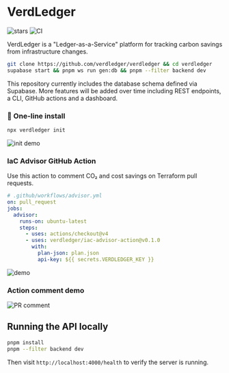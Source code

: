 # VerdLedger
![stars](https://img.shields.io/github/stars/verdledger/verdledger)
![CI](https://github.com/verdledger/verdledger/actions/workflows/action-ci.yml/badge.svg)

VerdLedger is a "Ledger-as-a-Service" platform for tracking carbon savings from infrastructure changes.

```bash
git clone https://github.com/verdledger/verdledger && cd verdledger
supabase start && pnpm ws run gen:db && pnpm --filter backend dev
```

This repository currently includes the database schema defined via Supabase. More features will be added over time including REST endpoints, a CLI, GitHub actions and a dashboard.

### 💚 One-line install

```bash
npx verdledger init
```

![init demo](docs/init.gif)

### IaC Advisor GitHub Action

Use this action to comment CO₂ and cost savings on Terraform pull requests.

```yaml
# .github/workflows/advisor.yml
on: pull_request
jobs:
  advisor:
    runs-on: ubuntu-latest
    steps:
      - uses: actions/checkout@v4
      - uses: verdledger/iac-advisor-action@v0.1.0
        with:
          plan-json: plan.json
          api-key: ${{ secrets.VERDLEDGER_KEY }}
```

![demo](docs/demo.gif)


### Action comment demo

![PR comment](docs/demo.gif)

## Running the API locally

```bash
pnpm install
pnpm --filter backend dev
```

Then visit `http://localhost:4000/health` to verify the server is running.
